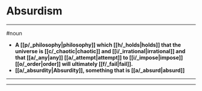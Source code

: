 # Absurdism
---
#noun
- **A [[p/_philosophy|philosophy]] which [[h/_holds|holds]] that the universe is [[c/_chaotic|chaotic]] and [[i/_irrational|irrational]] and that [[a/_any|any]] [[a/_attempt|attempt]] to [[i/_impose|impose]] [[o/_order|order]] will ultimately [[f/_fail|fail]].**
- **[[a/_absurdity|Absurdity]], something that is [[a/_absurd|absurd]]**
---
---
